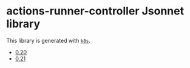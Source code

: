 # actions-runner-controller Jsonnet library

This library is generated with [`k8s`](https://github.com/jsonnet-libs/k8s).

- [0.20](0.20/README.md)
- [0.21](0.21/README.md)
